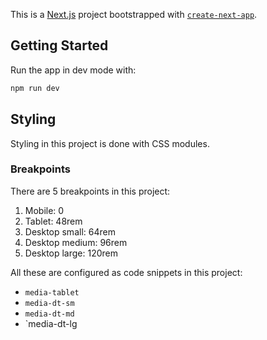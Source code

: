 This is a [Next.js](https://nextjs.org) project bootstrapped with [`create-next-app`](https://nextjs.org/docs/app/api-reference/cli/create-next-app).

## Getting Started

Run the app in dev mode with:

```bash
npm run dev
```

## Styling

Styling in this project is done with CSS modules.

### Breakpoints

There are 5 breakpoints in this project:
1. Mobile: 0
2. Tablet: 48rem
3. Desktop small: 64rem
4. Desktop medium: 96rem
5. Desktop large: 120rem

All these are configured as code snippets in this project:
- `media-tablet`
- `media-dt-sm`
- `media-dt-md`
- `media-dt-lg

